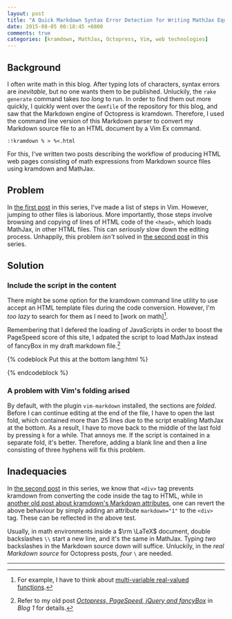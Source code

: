 ```yaml
---
layout: post
title: "A Quick Markdown Syntax Error Detection for Writing MathJax Equations in Octopress Posts (3)"
date: 2015-08-05 00:18:45 +0800
comments: true
categories: [kramdown, MathJax, Octopress, Vim, web technologies]
---
```


Background
---

I often write math in this blog.  After typing lots of characters,
syntax errors are *inevitable*, but no one wants them to be published.
Unluckily, the `rake generate` command takes *too long* to run.  In
order to find them out more quickly, I quickly went over the
`Gemfile` of the repository for this blog, and saw that the Markdown
engine of Octopress is kramdown.  Therefore, I used the command line
version of this Markdown parser to convert my Markdown source file to
an HTML document by a Vim Ex command.

    :!kramdown % > %<.html

For this, I've written two posts describing the workflow of producing
HTML web pages consisting of math expressions from Markdown source
files using kramdown and MathJax.

Problem
---

In [the first post][seri1] in this series, I've made a list of steps
in Vim.  However, jumping to other files is laborious.  More
importantly, those steps involve browsing and copying of lines of
HTML code of the `<head>`, which loads MathJax, in other HTML files.
This can *seriously* slow down the editing process.  Unhappily, this
problem *isn't* solved in [the second post][seri2] in this series.

Solution
---

### Include the script in the content

There might be some option for the kramdown command line utility to
use accept an HTML template files during the code conversion.
However, I'm *too lazy* to search for them as I need to
[work on math][^pp1].

Remembering that I defered the loading of JavaScripts in order to
boost the PageSpeed score of this site, I adpated the script to load
MathJax instead of fancyBox in my draft markdown file.[^pp2]

{% codeblock Put this at the bottom lang:html %}
<script type="text/javascript">
(function() {
  function getScript(url,success){
    var script=document.createElement('script');
    script.src=url;
    var head=document.getElementsByTagName('head')[0],
    done=false;
    script.onload=script.onreadystatechange = function(){
      if ( !done && (!this.readyState || this.readyState == 'loaded' || this.readyState == 'complete') ) {
      done=true;
      success();
      script.onload = script.onreadystatechange = null;
      head.removeChild(script);
      }
    };
    head.appendChild(script);
  }

  getScript("https://cdn.mathjax.org/mathjax/latest/MathJax.js?" +
    "config=TeX-AMS-MML_HTMLorMML" +
    ",https://vincenttam.github.io/javascripts/MathJaxLocal.js",
    function(){});

})();
</script>
{% endcodeblock %}

### A problem with Vim's folding arised

By default, with the plugin `vim-markdown` installed, the sections are
*folded*.  Before I can continue editing at the end of the file, I
have to open the last fold, which contained more than 25 lines due to
the script enabling MathJax at the bottom.  As a result, I have to
move back to the middle of the last fold by pressing `k` for a while.
That annoys me.  If the script is contained in a separate fold, it's
better.  Therefore, adding a blank line and then a line consisting of
three hyphens will fix this problem.

Inadequacies
---

In [the second post][seri2] in this series, we know that `<div>` tag
prevents kramdown from converting the code inside the tag to HTML,
while in [another old post about kramdown's Markdown attributes][pp3],
one can revert the above behaviour by simply adding an attribute
`markdown="1"` to the `<div>` tag.  These can be reflected in the
above test.

Usually, in math environments inside a $\rm \LaTeX$ document, double
backslashes `\\` start a new line, and it's the same in MathJax.
Typing *two* backslashes in the Markdown source down will suffice.
Unluckily, in the *real Markdown source* for Octopress posts, *four*
`\` are needed.

---
[^pp1]:
    For example, I have to think about
    [multi-variable real-valued functions][pp1].

[^pp2]:
    Refer to my old post
    [*Octopress, PageSpeed, jQuery and fancyBox*][pp2] in *Blog 1* for
    details.

[seri1]: /blog/2014/12/10/a-quick-markdown-syntax-error-detection-for-writing-mathjax-equations-in-octopress-posts-1/
[seri2]: /blog/2014/12/13/a-quick-markdown-syntax-error-detection-for-writing-mathjax-equations-in-octopress-posts-2/
[pp1]: /blog/2015/08/04/some-thoughts-on-a-real-valued-function/
[pp2]: /blog/2014/12/29/octopress-pagespeed-jquery-and-fancybox/
[pp3]: /blog/2014/09/14/kramdowns-markdown-attributes/
